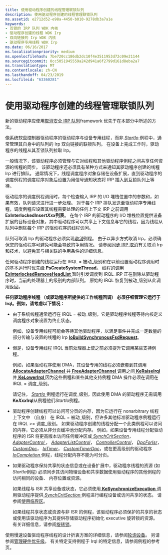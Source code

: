 ```yaml
---
title: 使用驱动程序创建的线程管理联锁队列
description: 使用驱动程序创建的线程管理联锁队列
ms.assetid: e2712d52-e98a-4450-b010-9278db3a7a1e
keywords:
- 互锁的 IRP 队列 WDK 内核
- 驱动程序创建的线程 WDK Irp
- 双向链接的 Irp WDK 内核
- 驱动程序专用线程 WDK Irp
ms.date: 06/16/2017
ms.localizationpriority: medium
ms.openlocfilehash: 7be720cc186db2dc10f4e3511953d72c09e21144
ms.sourcegitcommit: 0cc5051945559a242d941a6f2799d161d8eba2a7
ms.translationtype: MT
ms.contentlocale: zh-CN
ms.lasthandoff: 04/23/2019
ms.locfileid: "63360281"
---
```

# <a name="managing-interlocked-queues-with-a-driver-created-thread"></a>使用驱动程序创建的线程管理联锁队列





新的驱动程序应使用[取消安全 IRP 队列](cancel-safe-irp-queues.md)framework 优先于在本部分中所述的方法。

像系统软盘控制器驱动程序的驱动程序与设备专用线程，而非[ *StartIo* ](https://msdn.microsoft.com/library/windows/hardware/ff563858)例程中，通常管理其自身中的队列的 Irp 双向链接的联锁队列。 在设备上完成工作时，驱动程序的线程从其互锁队列拉取 Irp。

一般情况下，该驱动程序必须管理与它对线程和其他驱动程序例程之间共享任何资源的线程的同步。 该驱动程序还必须具有某种方式来通知其驱动程序创建的线程 Irp 进行排队。 通常情况下，线程调度程序对象存储在设备扩展，直到驱动程序的调度例程的调度程序对象后设置为用信号通知状态将 IRP 插入到互锁队列上等待。

驱动程序的调度例程调用时，每个检查输入 IRP 的 I/O 堆栈位置中的参数和，如果有效，队列请求进行进一步处理。 对于每个 IRP 排队发送至驱动程序专用线程，调度例程应设置其线程需要处理的任何上下文 IRP 之前调用**ExInterlockedInsert*Xxx*列表**。 在每个 IRP 的驱动程序的 I/O 堆栈位置提供设备扩展的目标设备对象，其中驱动程序可以共享上下文信息与它的线程，因为线程从队列中删除每个 IRP 的驱动程序的线程访问。

队列可取消 Irp 的驱动程序必须实现[*取消*](https://msdn.microsoft.com/library/windows/hardware/ff540742)例程。 由于以异步方式取消 Irp，必须确保您的驱动程序可避免可能会导致的争用情况。 请参阅[同步 IRP 取消](synchronizing-irp-cancellation.md)有关取消 Irp 和技术，以避免其与相关联的争用条件的详细信息。

任何驱动程序创建的线程运行在 IRQL = 被动\_级别和在以前设置驱动程序调用时的基本运行时优先级[ **PsCreateSystemThread**](https://msdn.microsoft.com/library/windows/hardware/ff559932)。 线程的调用[ **ExInterlockedRemoveHeadList** ](https://msdn.microsoft.com/library/windows/hardware/ff545427)暂时引发调度到 IRQL\_IRP 正在删除从驱动程序时，当前的处理器上的级别的内部队列。 原始的 IRQL 恢复到被动\_级别从此调用返回。

**任何驱动程序线程 （或驱动程序所提供的工作线程回调） 必须仔细管理它运行于 Irql。例如，请考虑以下情况：**

-   由于系统线程通常运行在 IRQL = 被动\_级别，它是驱动程序线程等待内核定义调度程序对象设置为终止状态。

    例如，设备专用线程可能会等待其他驱动程序，以满足事件并完成一定数量的部分传输与设置的线程的 Irp [ **IoBuildSynchronousFsdRequest**](https://msdn.microsoft.com/library/windows/hardware/ff548330)。

-   但是，设备专用线程 IRQL 当前处理器上使之前必须提升它调用某些支持例程。

    例如，如果驱动程序使用 DMA，其设备专用的线程必须嵌套到其调用[ **AllocateAdapterChannel** ](https://msdn.microsoft.com/library/windows/hardware/ff540573)并[ **FreeAdapterChannel** ](https://msdn.microsoft.com/library/windows/hardware/ff546507)调用之间[ **KeRaiseIrql** ](https://msdn.microsoft.com/library/windows/hardware/ff553079)并[ **KeLowerIrql** ](https://msdn.microsoft.com/library/windows/hardware/ff552968)因为这些例程和某些其他支持例程 DMA 操作必须在调用在 IRQL = 调度\_级别。

    请记住， [ *StartIo* ](https://msdn.microsoft.com/library/windows/hardware/ff563858)例程运行在调度\_级别，因此使用 DMA 的驱动程序无需调用**Ke*Xxx*Irql**从例程他们*StartIo*例程。

-   驱动程序创建线程可以访问可分页的内存，因为它运行在 nonarbitrary 线程上下文中 （自身） 在 IRQL = 被动\_级别，但许多其他标准驱动程序例程运行在 IRQL &gt;= 调度\_级别。 如果驱动程序创建的线程分配一个此类例程可以访问的内存，它必须从非分页缓冲池分配内存。 例如，如果设备专用线程分配驱动程序的 ISR 将更高版本访问任何缓冲区或[ *SynchCritSection*](https://msdn.microsoft.com/library/windows/hardware/ff563928)， [ *AdapterControl* ](https://msdn.microsoft.com/library/windows/hardware/ff540504)， [ *AdapterListControl*](https://msdn.microsoft.com/library/windows/hardware/ff540513)， [ *ControllerControl*](https://msdn.microsoft.com/library/windows/hardware/ff542049)， [ *DpcForIsr*](https://msdn.microsoft.com/library/windows/hardware/ff544079)， [ *CustomDpc*](https://msdn.microsoft.com/library/windows/hardware/ff542972)， [ *IoTimer*](https://msdn.microsoft.com/library/windows/hardware/ff550381)， [*CustomTimerDpc*](https://msdn.microsoft.com/library/windows/hardware/ff542983)，或在更高级别的驱动程序[ *IoCompletion* ](https://msdn.microsoft.com/library/windows/hardware/ff548354)例程，线程分配内存不能为可分页。

-   如果驱动程序保持共享的状态信息或在设备扩展中，驱动程序线程的资源 (如*StartIo*例程) 必须同步其访问物理设备和共享数据使用驱动程序的其他例程的访问相同的设备、 内存位置或资源。

    如果线程与 ISR 共享设备或状态，它必须使用[ **KeSynchronizeExecution** ](https://msdn.microsoft.com/library/windows/hardware/ff553302)调用驱动程序提供[ *SynchCritSection* ](https://msdn.microsoft.com/library/windows/hardware/ff563928)例程进行编程设备或访问共享的状态。 请参阅[使用临界区](using-critical-sections.md)。

    如果线程共享状态或资源与非 ISR 的例程，该驱动程序必须保护的共享的状态或使用该驱动程序为其提供存储驱动程序初始化 executive 旋转锁的资源。 有关详细信息，请参阅[旋转锁](spin-locks.md)。

使用慢速设备驱动程序线程的设计折衷方案的详细信息，请参阅[轮询设备](avoid-polling-devices.md)。 另请参阅[管理硬件优先级](managing-hardware-priorities.md)。 有关特定支持例程于 Irql 的特定信息，请参阅例程的参考页。

 

 




